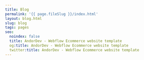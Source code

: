 ```yaml
---
title: Blog
permalink: '{{ page.fileSlug }}/index.html'
layout: blog.html
slug: blog
tags: pages
seo:
  noindex: false
  title: AndorDev - Webflow Ecommerce website template
  og:title: AndorDev - Webflow Ecommerce website template
  twitter:title: AndorDev - Webflow Ecommerce website template
---
```



